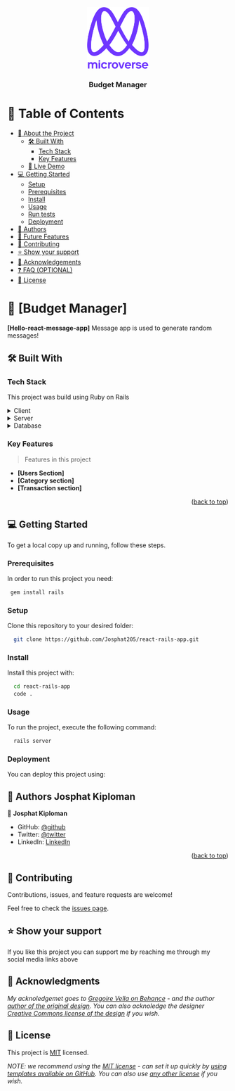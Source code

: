 <div align="center">
  <!-- You are encouraged to replace this logo with your own! Otherwise you can also remove it. -->
  <img src="murple_logo.png" alt="logo" width="140"  height="auto" />
  <br/>

  <h3><b>Budget Manager</b></h3>

</div>

<!-- TABLE OF CONTENTS -->

# 📗 Table of Contents

- [📖 About the Project](#about-project)
  - [🛠 Built With](#built-with)
    - [Tech Stack](#tech-stack)
    - [Key Features](#key-features)
  - [🚀 Live Demo](#live-demo)
- [💻 Getting Started](#getting-started)
  - [Setup](#setup)
  - [Prerequisites](#prerequisites)
  - [Install](#install)
  - [Usage](#usage)
  - [Run tests](#run-tests)
  - [Deployment](#triangular_flag_on_post-deployment)
- [👥 Authors](#authors)
- [🔭 Future Features](#future-features)
- [🤝 Contributing](#contributing)
- [⭐️ Show your support](#support)
- [🙏 Acknowledgements](#acknowledgements)
- [❓ FAQ (OPTIONAL)](#faq)
- [📝 License](#license)

<!-- PROJECT DESCRIPTION -->

# 📖 [Budget Manager] <a name="about-project"></a>

**[Hello-react-message-app]** Message app is used to generate random messages!

## 🛠 Built With <a name="built-with"></a>

### Tech Stack <a name="tech-stack"></a>

This project was build using Ruby on Rails

<details>
  <summary>Client</summary>
  <ul>
    <li><a href="https://reactjs.org/">Rails</a></li>
  </ul>
</details>

<details>
  <summary>Server</summary>
  <ul>
    <li><a href="https://expressjs.com/">Rails</a></li>
  </ul>
</details>

<details>
<summary>Database</summary>
  <ul>
    <li><a href="https://www.postgresql.org/">PostgreSQL</a></li>
  </ul>
</details>

<!-- Features -->

### Key Features <a name="key-features"></a>

> Features in this project

- **[Users Section]**
- **[Category section]**
- **[Transaction section]**

<p align="right">(<a href="#readme-top">back to top</a>)</p>

<!-- GETTING STARTED -->

## 💻 Getting Started <a name="getting-started"></a>

To get a local copy up and running, follow these steps.

### Prerequisites

In order to run this project you need:

```sh
 gem install rails
```

### Setup

Clone this repository to your desired folder:

```sh
  git clone https://github.com/Josphat205/react-rails-app.git
```

### Install

Install this project with:

```sh
  cd react-rails-app
  code .
```

### Usage

To run the project, execute the following command:

```sh
  rails server
```


### Deployment

You can deploy this project using:

<!--
Example:

```sh

```
 -->

<!-- AUTHORS -->

## 👥 Authors <a name="authors">Josphat Kiploman</a>

👤 **Josphat Kiploman**

- GitHub: [@github](https://github.com/Josphat205)
- Twitter: [@twitter](https://twitter.com/josphatloman)
- LinkedIn: [LinkedIn](https://linkedin.com/in/josphat205)


<p align="right">(<a href="#readme-top">back to top</a>)</p>

<!-- CONTRIBUTING -->

## 🤝 Contributing <a name="contributing"></a>

Contributions, issues, and feature requests are welcome!

Feel free to check the [issues page](../../issues/).

<!-- SUPPORT -->

## ⭐️ Show your support <a name="support"></a>

If you like this project you can support me by reaching me through my social media links above

<!-- ACKNOWLEDGEMENTS -->

## 🙏 Acknowledgments <a name="acknowledgements"></a>

_My acknoledgemet goes to [Gregoire Vella on Behance](https://www.behance.net/gregoirevella) - and the author[ author of the original design](https://www.behance.net/gallery/19759151/Snapscan-iOs-design-and-branding?tracking_source=). You can also acknoledge the designer [Creative Commons license of the design](https://creativecommons.org/licenses/by-nc/4.0/) if you wish._

<!-- LICENSE -->

## 📝 License <a name="license"></a>

This project is [MIT](LICENSE.txt) licensed.

_NOTE: we recommend using the [MIT license](https://choosealicense.com/licenses/mit/) - can set it up quickly by [using templates available on GitHub](https://docs.github.com/en/communities/setting-up-your-project-for-healthy-contributions/adding-a-license-to-a-repository). You can also use [any other license](https://choosealicense.com/licenses/) if you wish._
